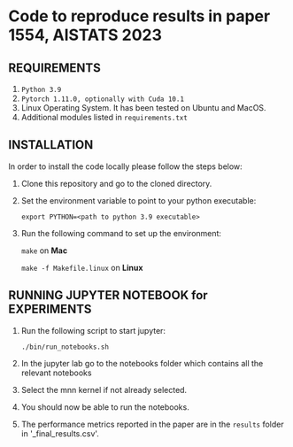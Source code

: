 Code to reproduce results in paper 1554, AISTATS 2023
=======================================================================================================

REQUIREMENTS
------------

1. ``Python 3.9`` 
2. ``Pytorch 1.11.0, optionally with Cuda 10.1`` 
3. Linux Operating System. It has been tested on Ubuntu and MacOS. 
4. Additional modules listed in ``requirements.txt``

INSTALLATION 
------------

In order to install the code locally please follow the steps below:

1. Clone this repository and go to the cloned directory.

2. Set the environment variable to point to your python executable:

   `export PYTHON=<path to python 3.9 executable>`

3. Run the following command to set up the environment:

   `make` on **Mac**
   
   `make -f Makefile.linux` on **Linux**


RUNNING JUPYTER NOTEBOOK for EXPERIMENTS
------------------------

1. Run the following script to start jupyter: 

   `./bin/run_notebooks.sh`

2. In the jupyter lab go to the notebooks folder which contains all the relevant notebooks 

3. Select the mnn kernel if not already selected.

4. You should now be able to run the notebooks.

5. The performance metrics reported in the paper are in the `results` folder in '<dataset>_final_results.csv'.




